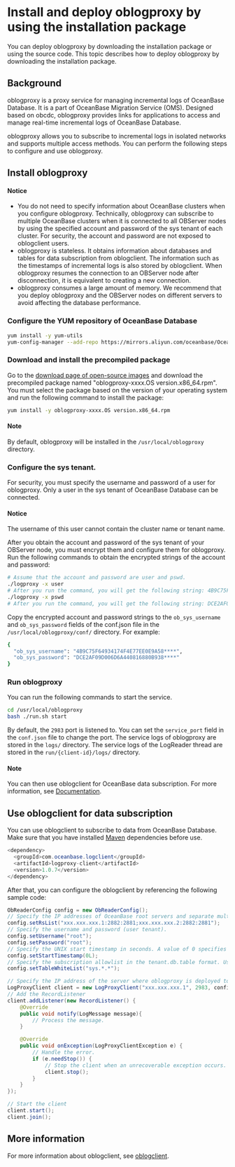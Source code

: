 # Install and deploy oblogproxy by using the installation package

You can deploy oblogproxy by downloading the installation package or using the source code. This topic describes how to deploy oblogproxy by downloading the installation package. 

## Background

oblogproxy is a proxy service for managing incremental logs of OceanBase Database. It is a part of OceanBase Migration Service (OMS). Designed based on obcdc, oblogproxy provides links for applications to access and manage real-time incremental logs of OceanBase Database. 

oblogproxy allows you to subscribe to incremental logs in isolated networks and supports multiple access methods. You can perform the following steps to configure and use oblogproxy. 

## Install oblogproxy

  <main id="notice" type='notice'>
    <h4>Notice</h4>
    <ul>
    <li>You do not need to specify information about OceanBase clusters when you configure oblogproxy. Technically, oblogproxy can subscribe to multiple OceanBase clusters when it is connected to all OBServer nodes by using the specified account and password of the sys tenant of each cluster. For security, the account and password are not exposed to oblogclient users. </li>
    <li>oblogproxy is stateless. It obtains information about databases and tables for data subscription from oblogclient. The information such as the timestamps of incremental logs is also stored by oblogclient. When oblogproxy resumes the connection to an OBServer node after disconnection, it is equivalent to creating a new connection. </li>
    <li>oblogproxy consumes a large amount of memory. We recommend that you deploy oblogproxy and the OBServer nodes on different servers to avoid affecting the database performance. </li>
    </ul>
  </main>

### Configure the YUM repository of OceanBase Database

```bash
yum install -y yum-utils
yum-config-manager --add-repo https://mirrors.aliyun.com/oceanbase/OceanBase.repo
```

### Download and install the precompiled package

Go to the [download page of open-source images](https://mirrors.aliyun.com/oceanbase/community/stable/el/7/x86_64/) and download the precompiled package named "oblogproxy-xxxx.OS version.x86_64.rpm". You must select the package based on the version of your operating system and run the following command to install the package:

```bash
yum install -y oblogproxy-xxxx.OS version.x86_64.rpm
```

  <main id="notice" type='explain'>
    <h4>Note</h4>
    <p>By default, oblogproxy will be installed in the <code>/usr/local/oblogproxy</code> directory. </p>
  </main>

### Configure the sys tenant.

For security, you must specify the username and password of a user for oblogproxy. Only a user in the sys tenant of OceanBase Database can be connected. 

  <main id="notice" type='notice'>
    <h4>Notice</h4>
    <p>The username of this user cannot contain the cluster name or tenant name. </p>
  </main>

After you obtain the account and password of the sys tenant of your OBServer node, you must encrypt them and configure them for oblogproxy. Run the following commands to obtain the encrypted strings of the account and password:

```bash
# Assume that the account and password are user and pswd.
./logproxy -x user
# After you run the command, you will get the following string: 4B9C75F64934174F4E77EE0E9A58****
./logproxy -x pswd
# After you run the command, you will get the following string: DCE2AF09D006D6A440816880B938****
```

Copy the encrypted account and password strings to the `ob_sys_username` and `ob_sys_password` fields of the conf.json file in the `/usr/local/oblogproxy/conf/` directory. For example:

```bash
{
  "ob_sys_username": "4B9C75F64934174F4E77EE0E9A58****",
  "ob_sys_password": "DCE2AF09D006D6A440816880B938****"
}
```

### Run oblogproxy

You can run the following commands to start the service.

```bash
cd /usr/local/oblogproxy
bash ./run.sh start
```

By default, the `2983` port is listened to. You can set the `service_port` field in the `conf.json` file to change the port. The service logs of oblogproxy are stored in the `logs/` directory. The service logs of the LogReader thread are stored in the `run/{client-id}/logs/` directory. 

  <main id="notice" type='explain'>
    <h4>Note</h4>
    <p>You can then use oblogclient for OceanBase data subscription. For more information, see <a href="https://github.com/oceanbase/oblogclient">Documentation</a>. </p>
  </main>

## Use oblogclient for data subscription

You can use oblogclient to subscribe to data from OceanBase Database. Make sure that you have installed [Maven](https://mvnrepository.com/artifact/com.oceanbase.logclient/logproxy-client) dependencies before use. 

```java
<dependency>
  <groupId>com.oceanbase.logclient</groupId>
  <artifactId>logproxy-client</artifactId>
  <version>1.0.7</version>
</dependency>
```

After that, you can configure the oblogclient by referencing the following sample code:

```java
ObReaderConfig config = new ObReaderConfig();
// Specify the IP addresses of OceanBase root servers and separate multiple IP addresses with semicolons (;) in the following format: ip1:rpc_port1:sql_port1;ip2:rpc_port2:sql_port2
config.setRsList("xxx.xxx.xxx.1:2882:2881;xxx.xxx.xxx.2:2882:2881");
// Specify the username and password (user tenant).
config.setUsername("root");
config.setPassword("root");
// Specify the UNIX start timestamp in seconds. A value of 0 specifies to start the client from the current time. 
config.setStartTimestamp(0L);
// Specify the subscription allowlist in the tenant.db.table format. Use asterisks (*) as wildcards.
config.setTableWhiteList("sys.*.*");

// Specify the IP address of the server where oblogproxy is deployed to create the client instance.
LogProxyClient client = new LogProxyClient("xxx.xxx.xxx.1", 2983, config);
// Add the RecordListener
client.addListener(new RecordListener() {
    @Override
    public void notify(LogMessage message){
        // Process the message.
    }

    @Override
    public void onException(LogProxyClientException e) {
        // Handle the error.
        if (e.needStop()) {
            // Stop the client when an unrecoverable exception occurs.
            client.stop();
        }
    }
});

// Start the client
client.start();
client.join();
```

## More information

For more information about oblogclient, see [oblogclient](https://github.com/oceanbase/oblogclient). 
